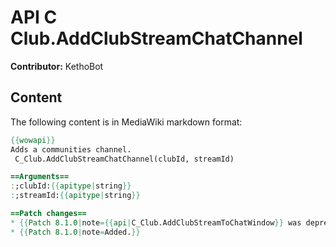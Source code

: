 # API C Club.AddClubStreamChatChannel

**Contributor:** KethoBot

## Content

The following content is in MediaWiki markdown format:

```mediawiki
{{wowapi}}
Adds a communities channel.
 C_Club.AddClubStreamChatChannel(clubId, streamId)

==Arguments==
:;clubId:{{apitype|string}}
:;streamId:{{apitype|string}}

==Patch changes==
* {{Patch 8.1.0|note={{api|C_Club.AddClubStreamToChatWindow}} was deprecated in favor of this function. You may need to call {{api|AddChatWindowChannel}}. [https://www.townlong-yak.com/framexml/8.1.5/Blizzard_Deprecated/Deprecated_8_1_0.lua#215]}}
* {{Patch 8.1.0|note=Added.}}
```
